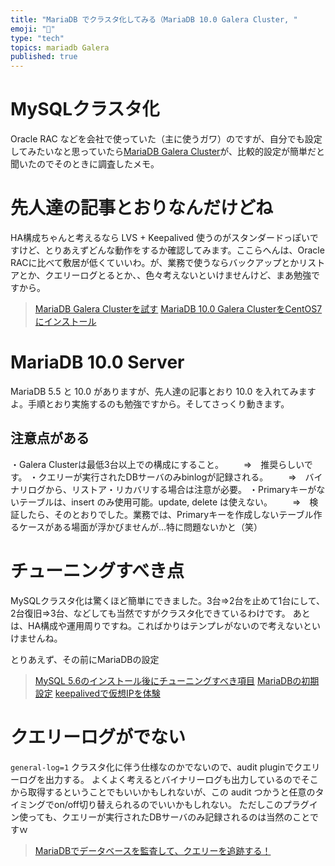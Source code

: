 ```yaml
---
title: "MariaDB でクラスタ化してみる（MariaDB 10.0 Galera Cluster, "
emoji: "📝"
type: "tech"
topics: mariadb Galera
published: true
---
```


# MySQLクラスタ化
Oracle RAC などを会社で使っていた（主に使うガワ）のですが、自分でも設定してみたいなと思っていたら[MariaDB Galera Cluster](https://mariadb.com/kb/en/mariadb/yum/)が、比較的設定が簡単だと聞いたのでそのときに調査したメモ。

# 先人達の記事とおりなんだけどね
HA構成ちゃんと考えるなら LVS + Keepalived 使うのがスタンダードっぽいですけど、とりあえずどんな動作をするか確認してみます。ここらへんは、Oracle RACに比べて敷居が低くていいわ。が、業務で使うならバックアップとかリストアとか、クエリーログとるとか、、色々考えないといけませんけど、まあ勉強ですから。

> [MariaDB Galera Clusterを試す](http://research.sakura.ad.jp/2013/02/14/mariadb-galera-cluster-1/comment-page-1/)
> [MariaDB 10.0 Galera ClusterをCentOS7にインストール](http://qiita.com/tukiyo3/items/0971f89b5ad3024f5680#%E6%B3%A8%E6%84%8F%E7%82%B9)

# MariaDB 10.0 Server
MariaDB 5.5 と 10.0 がありますが、先人達の記事とおり 10.0 を入れてみますよ。手順とおり実施するのも勉強ですから。そしてさっくり動きます。

## 注意点がある
・Galera Clusterは最低3台以上での構成にすること。
　　⇒　推奨らしいです。
・クエリーが実行されたDBサーバのみbinlogが記録される。
　　⇒　バイナリログから、リストア・リカバリする場合は注意が必要。
・Primaryキーがないテーブルは、insert のみ使用可能。update, delete は使えない。
　　⇒　検証したら、そのとおりでした。業務では、Primaryキーを作成しないテーブル作るケースがある場面が浮かびませんが…特に問題ないかと（笑）

# チューニングすべき点
MySQLクラスタ化は驚くほど簡単にできました。3台⇒2台を止めて1台にして、2台復旧⇒3台、などしても当然ですがクラスタ化できているわけです。
あとは、HA構成や運用周りですね。こればかりはテンプレがないので考えないといけませんね。

とりあえず、その前にMariaDBの設定

> [MySQL 5.6のインストール後にチューニングすべき項目](http://yakst.com/ja/posts/61)
> [MariaDBの初期設定](http://www.seirios.org/seirios/dokuwiki/doku.php?id=serverapp:database:mariadb:initial-config)
> [keepalivedで仮想IPを体験](http://qiita.com/tukiyo3/items/dc355dd456c0973b5a39)


# クエリーログがでない
```general-log=1``` クラスタ化に伴う仕様なのかでないので、audit pluginでクエリーログを出力する。
よくよく考えるとバイナリーログも出力しているのでそこから取得するということでもいいかもしれないが、この audit つかうと任意のタイミングでon/off切り替えられるのでいいかもしれない。
ただしこのプラグイン使っても、クエリーが実行されたDBサーバのみ記録されるのは当然のことですｗ

> [MariaDBでデータベースを監査して、クエリーを追跡する！](http://qiita.com/hit/items/0c401767822185500cad)





